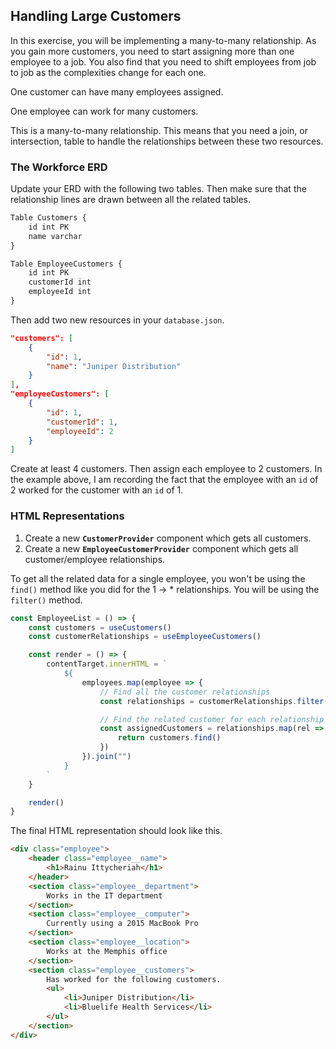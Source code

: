 ## Handling Large Customers

In this exercise, you will be implementing a many-to-many relationship. As you gain more customers, you need to start assigning more than one employee to a job. You also find that you need to shift employees from job to job as the complexities change for each one.

One customer can have many employees assigned.

One employee can work for many customers.

This is a many-to-many relationship. This means that you need a join, or intersection, table to handle the relationships between these two resources.

### The Workforce ERD

Update your ERD with the following two tables. Then make sure that the relationship lines are drawn between all the related tables.

```js
Table Customers {
    id int PK
    name varchar
}

Table EmployeeCustomers {
    id int PK
    customerId int
    employeeId int
}
```

Then add two new resources in your `database.json`.

```json
"customers": [
    {
        "id": 1,
        "name": "Juniper Distribution"
    }
],
"employeeCustomers": [
    {
        "id": 1,
        "customerId": 1,
        "employeeId": 2
    }
]
```

Create at least 4 customers. Then assign each employee to 2 customers. In the example above, I am recording the fact that the employee with an `id` of 2 worked for the customer with an `id` of 1.

### HTML Representations

1. Create a new **`CustomerProvider`** component which gets all customers.
1. Create a new **`EmployeeCustomerProvider`** component which gets all customer/employee relationships.

To get all the related data for a single employee, you won't be using the `find()` method like you did for the 1 -> * relationships. You will be using the `filter()` method.

```js
const EmployeeList = () => {
    const customers = useCustomers()
    const customerRelationships = useEmployeeCustomers()

    const render = () => {
        contentTarget.innerHTML = `
            ${
                employees.map(employee => {
                    // Find all the customer relationships
                    const relationships = customerRelationships.filter()

                    // Find the related customer for each relationship
                    const assignedCustomers = relationships.map(rel => {
                        return customers.find()
                    })
                }).join("")
            }
        `
    }

    render()
}
```

The final HTML representation should look like this.

```html
<div class="employee">
    <header class="employee__name">
        <h1>Rainu Ittycheriah</h1>
    </header>
    <section class="employee__department">
        Works in the IT department
    </section>
    <section class="employee__computer">
        Currently using a 2015 MacBook Pro
    </section>
    <section class="employee__location">
        Works at the Memphis office
    </section>
    <section class="employee__customers">
        Has worked for the following customers.
        <ul>
            <li>Juniper Distribution</li>
            <li>Bluelife Health Services</li>
        </ul>
    </section>
</div>
```

